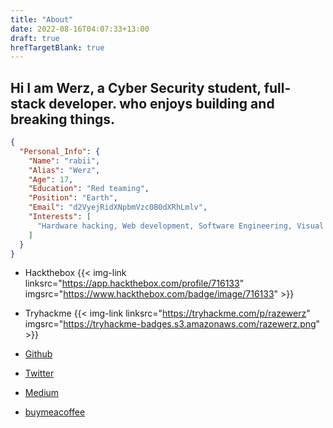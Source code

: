 ```yaml
---
title: "About"
date: 2022-08-16T04:07:33+13:00
draft: true
hrefTargetBlank: true
---
```

## Hi I am Werz, a Cyber Security student, full-stack developer. who enjoys building and breaking things.

```json
{
  "Personal_Info": {
    "Name": "rabii",
    "Alias": "Werz",
    "Age": 17,
    "Education": "Red teaming",
    "Position": "Earth",
    "Email": "d2VyejRidXNpbmVzc0B0dXRhLmlv",
    "Interests": [
      "Hardware hacking, Web development, Software Engineering, Visual editing"
    ]
  }
}
```
- Hackthebox {{< img-link linksrc="https://app.hackthebox.com/profile/716133" imgsrc="https://www.hackthebox.com/badge/image/716133" >}}


- Tryhackme {{< img-link linksrc="https://tryhackme.com/p/razewerz" imgsrc="https://tryhackme-badges.s3.amazonaws.com/razewerz.png" >}}

- [Github](https://github.com/0xwerz)
- [Twitter](https://twitter.com/cyberwerz)
- [Medium](https://medium.com/@0xwerz)
- [buymeacoffee](https://www.buymeacoffee.com/werz)